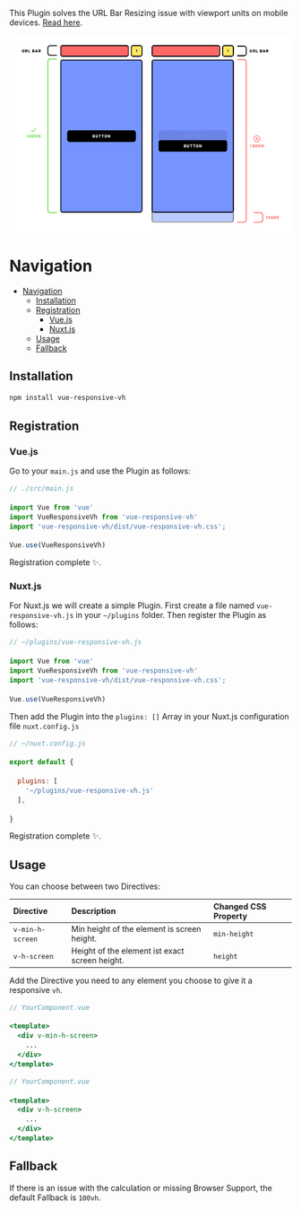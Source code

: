 
This Plugin solves the URL Bar Resizing issue with viewport units on mobile devices. [Read here](https://developers.google.com/web/updates/2016/12/url-bar-resizing).

![Preview](static/vue-responsive-vh.png "Preview")

# Navigation
- [Navigation](#navigation)
  - [Installation](#installation)
  - [Registration](#registration)
    - [Vue.js](#vuejs)
    - [Nuxt.js](#nuxtjs)
  - [Usage](#usage)
  - [Fallback](#fallback)

## Installation

``` bash
npm install vue-responsive-vh
```

## Registration

### Vue.js

Go to your ``main.js`` and use the Plugin as follows:

``` javascript
// ./src/main.js

import Vue from 'vue'
import VueResponsiveVh from 'vue-responsive-vh'
import 'vue-responsive-vh/dist/vue-responsive-vh.css';

Vue.use(VueResponsiveVh)
```

Registration complete ✨.

### Nuxt.js

For Nuxt.js we will create a simple Plugin.
First create a file named ``vue-responsive-vh.js`` in your ``~/plugins`` folder.
Then register the Plugin as follows:

``` javascript
// ~/plugins/vue-responsive-vh.js

import Vue from 'vue'
import VueResponsiveVh from 'vue-responsive-vh'
import 'vue-responsive-vh/dist/vue-responsive-vh.css';

Vue.use(VueResponsiveVh)
```

Then add the Plugin into the `plugins: []` Array in your Nuxt.js configuration file ``nuxt.config.js``

``` javascript
// ~/nuxt.config.js 

export default {

  plugins: [
    '~/plugins/vue-responsive-vh.js'
  ],

}
```

Registration complete ✨.

## Usage

You can choose between two Directives:

| Directive          | Description                                    | Changed CSS Property |
| :----------------- | :--------------------------------------------- | :------------------- |
| ``v-min-h-screen`` | Min height of the element is screen height.    | ``min-height``       |
| ``v-h-screen``     | Height of the element ist exact screen height. | ``height``           |

Add the Directive you need to any element you choose to give it a responsive ``vh``.

``` jsx
// YourComponent.vue

<template>
  <div v-min-h-screen>
    ...
  </div>
</template>
```

``` jsx
// YourComponent.vue

<template>
  <div v-h-screen>
    ...
  </div>
</template>
```

## Fallback

If there is an issue with the calculation or missing Browser Support, the default Fallback is `100vh`.